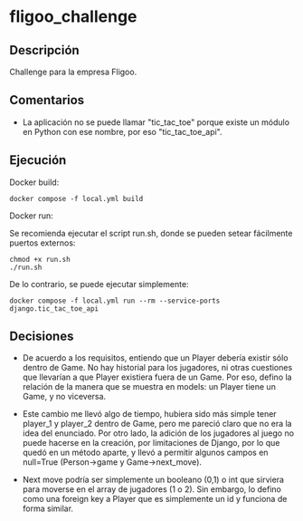 # fligoo_challenge

## Descripción

Challenge para la empresa Fligoo.
 
## Comentarios

* La aplicación no se puede llamar "tic_tac_toe" porque existe un módulo en Python con ese nombre, por eso "tic_tac_toe_api".


## Ejecución

Docker build:

```
docker compose -f local.yml build
```

Docker run:

Se recomienda ejecutar el script run.sh, donde se pueden setear fácilmente puertos externos:

```
chmod +x run.sh
./run.sh
```

De lo contrario, se puede ejecutar simplemente:

```
docker compose -f local.yml run --rm --service-ports django.tic_tac_toe_api
```

## Decisiones

* De acuerdo a los requisitos, entiendo que un Player debería existir sólo dentro de Game. No hay historial para los jugadores, ni otras cuestiones que llevarían a que Player existiera fuera de un Game. Por eso, defino la relación de la manera que se muestra en models: un Player tiene un Game, y no viceversa.

* Este cambio me llevó algo de tiempo, hubiera sido más simple tener player_1 y player_2 dentro de Game, pero me pareció claro que no era la idea del enunciado. Por otro lado, la adición de los jugadores al juego no puede hacerse en la creación, por limitaciones de Django, por lo que quedó en un método aparte, y llevó a permitir algunos campos en null=True (Person->game y Game->next_move).

* Next move podría ser simplemente un booleano (0,1) o int que sirviera para moverse en el array de jugadores (1 o 2). Sin embargo, lo defino como una foreign key a Player que es simplemente un id y funciona de forma similar.